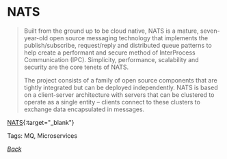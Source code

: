# NATS

> Built from the ground up to be cloud native, NATS is a mature, seven-year-old open source messaging technology that implements the publish/subscribe, request/reply and distributed queue patterns to help create a performant and secure method of InterProcess Communication (IPC). Simplicity, performance, scalability and security are the core tenets of NATS.
>
> The project consists of a family of open source components that are tightly integrated but can be deployed independently. NATS is based on a client-server architecture with servers that can be clustered to operate as a single entity – clients connect to these clusters to exchange data encapsulated in messages.

[NATS](https://nats.io/documentation/){:target="_blank"}

Tags: MQ, Microservices

[_Back_](../)
